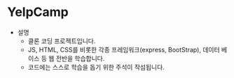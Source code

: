 # YelpCamp
+ 설명
  + 클론 코딩 프로젝트입니다.
  + JS, HTML, CSS를 비롯한 각종 프레임워크(express, BootStrap), 데이터 베이스 등 웹 전반을 학습합니다.
  + 코드에는 스스로 학습을 돕기 위한 주석이 작섬됩니다.
